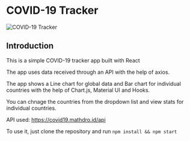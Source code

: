 # COVID-19 Tracker
![COVID-19 Tracker](https://i.ibb.co/X87BqVY/Screenshot-2020-04-13-at-10-14-58.png)

## Introduction
This is a simple COVID-19 tracker app built with React

The app uses data received through an API with the help of axios.

The app shows a Line chart for global data and Bar chart for individual countries with the help of Chart.js, Material UI and Hooks.

You can chnage the countries from the dropdown list and view stats for individual countries.

API used: https://covid19.mathdro.id/api

To use it, just clone the repository and run ```npm install && npm start```
